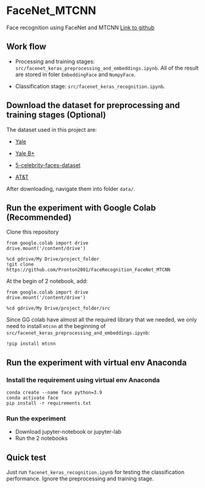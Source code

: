 # FaceNet_MTCNN

Face recognition using FaceNet and MTCNN
[Link to github](https://github.com/Pronton2001/FaceRecognition_FaceNet_MTCNN)

## Work flow

* Processing and training stages: `src/facenet_keras_preprocessing_and_embeddings.ipynb`. All of the result are stored in foler `EmbeddingFace` and `NumpyFace`.

* Classification stage: `src/facenet_keras_recognition.ipynb`.

## Download the dataset for preprocessing and training stages (Optional)

The dataset used in this project are:

* [Yale](http://vision.ucsd.edu/content/yale-face-database)
* [Yale B+](http://vision.ucsd.edu/data#:~:text=Extended%20Yale%20Face%20Database%20B%20%28B%2B%29%20The%20extended,the%20same%20as%20the%20Yale%20Face%20Database%20B.)

* [5-celebrity-faces-dataset](https://www.kaggle.com/dansbecker/5-celebrity-faces-dataset)
* [AT&T](https://www.kaggle.com/kasikrit/att-database-of-faces)

After downloading, navigate them into folder `data/`.

## Run the experiment with Google Colab (Recommended)

Clone this repository
```
from google.colab import drive
drive.mount('/content/drive')

%cd gdrive/My Drive/project_folder
!git clone https://github.com/Pronton2001/FaceRecognition_FaceNet_MTCNN
```

At the begin of 2 notebook, add:

```
from google.colab import drive
drive.mount('/content/drive')

%cd gdrive/My Drive/project_folder/src
```

Since GG colab have almost all the required library that we needed, we only need to install `mtcnn` at the beginning of `src/facenet_keras_preprocessing_and_embeddings.ipynb`:

```
!pip install mtcnn
```


## Run the experiment with virtual env Anaconda

### Install the requirement using virtual env Anaconda

```
conda create --name face python=3.9
conda activate face
pip install -r requirements.txt
```

### Run the experiment

* Download jupyter-notebook or jupyter-lab
* Run the 2 notebooks

## Quick test

Just run `facenet_keras_recognition.ipynb` for testing the classification performance. Ignore the preprocessing and training stage.
